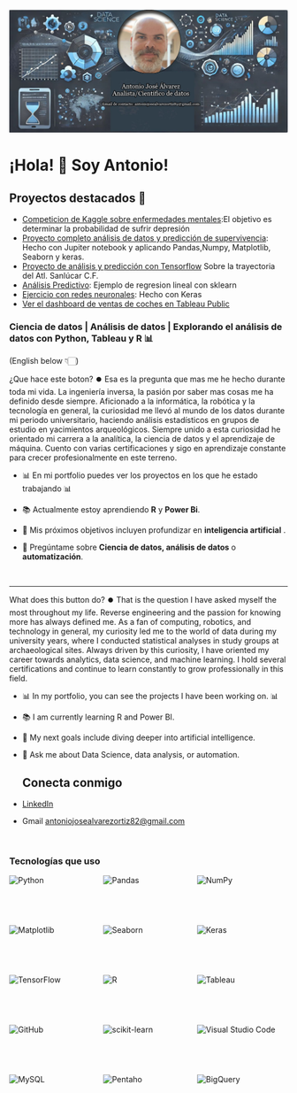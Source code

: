 ![Banner personal](https://github.com/antalvort/antalvort/blob/bdbdeb6e220b3a5ac5bd65f9a485eda01977a921/banner%20github.jpg)

# ¡Hola! 👋 Soy Antonio!

## Proyectos destacados 🚀
- [Competicion de Kaggle sobre enfermedades mentales](https://github.com/antalvort/Mi-portfolio/blob/b92acee21dd1d0bd92279ebf593e0efb9b21768a/Proyectos%20ciencia%20de%20datos/kaggle_depression.ipynb):El objetivo es determinar la probabilidad de sufrir depresión
- [Proyecto completo análisis de datos y predicción de supervivencia](https://github.com/antalvort/Mi-portfolio/blob/35e2a8d375f45add2f12771c378f881698743215/Proyectos%20ciencia%20de%20datos/titanic-competition%20(2).ipynb): Hecho con Jupiter notebook y aplicando Pandas,Numpy, Matplotlib, Seaborn y keras.
- [Proyecto de análisis y predicción con Tensorflow](https://github.com/antalvort/Mi-portfolio/blob/35e2a8d375f45add2f12771c378f881698743215/Proyectos%20Data%20Analyst/proyecto_sanlucar.ipynb) Sobre la trayectoria del Atl. Sanlúcar C.F.
- [Análisis Predictivo](https://github.com/antalvort/Mi-portfolio/blob/35e2a8d375f45add2f12771c378f881698743215/Proyectos%20Data%20Analyst/Sea%20Level/sea_level_predictor.ipynb): Ejemplo de regresion lineal con sklearn
- [Ejercicio con redes neuronales](https://github.com/antalvort/Mi-portfolio/blob/main/Proyectos%20ciencia%20de%20datos/Ejercicio_mnist.ipynb): Hecho con Keras
- [Ver el dashboard de ventas de coches en Tableau Public](https://public.tableau.com/views/Ventasdecoches/Dashboard1)

### Ciencia de datos | Análisis de datos | Explorando el análisis de datos con Python, Tableau y R 📊

(English below 👇🏻)

¿Que hace este boton? ⏺️
Esa es la pregunta que mas me he hecho durante toda mi vida. La ingeniería inversa, la pasión por saber mas cosas me ha definido desde siempre. Aficionado a la informática, la robótica y la tecnología en general, la curiosidad me llevó al mundo de los datos durante mi periodo universitario, haciendo análisis estadísticos en grupos de estudio en yacimientos arqueológicos.
Siempre unido a esta curiosidad he orientado mi carrera a la analítica, la ciencia de datos y el aprendizaje de máquina.
Cuento con varias certificaciones y sigo en aprendizaje constante para crecer profesionalmente en este terreno.

- 📊 En mi portfolio puedes ver los proyectos en los que he estado trabajando 📊
- 📚 Actualmente estoy aprendiendo **R** y **Power Bi**.
- 🎯 Mis próximos objetivos incluyen profundizar en **inteligencia artificial** .
- 💬 Pregúntame sobre **Ciencia de datos, análisis de datos** o **automatización**.

  <br>

---------------------------------------------------------------------------------------------

What does this button do? ⏺️
That is the question I have asked myself the most throughout my life. Reverse engineering and the passion for knowing more has always defined me. As a fan of computing, robotics, and technology in general, my curiosity led me to the world of data during my university years, where I conducted statistical analyses in study groups at archaeological sites.
Always driven by this curiosity, I have oriented my career towards analytics, data science, and machine learning.
I hold several certifications and continue to learn constantly to grow professionally in this field.

- 📊 In my portfolio, you can see the projects I have been working on. 📊
- 📚 I am currently learning R and Power BI.
- 🎯 My next goals include diving deeper into artificial intelligence.
- 💬 Ask me about Data Science, data analysis, or automation.
  <br>

  ## Conecta conmigo
- [LinkedIn](https://www.linkedin.com/in/antonio-jos%C3%A9-%C3%A1lvarez-ortiz-291936294/)
- Gmail antoniojosealvarezortiz82@gmail.com

<br>

### Tecnologías que uso

<div style="display: flex; flex-wrap: wrap; gap: 10px;">

  <img src="https://img.shields.io/badge/-Python-3776AB?style=flat-square&logo=python&logoColor=white" alt="Python" width="160" height="80">
  <img src="https://img.shields.io/badge/-Pandas-150458?style=flat-square&logo=pandas&logoColor=white" alt="Pandas" width="160" height="80">
  <img src="https://img.shields.io/badge/-NumPy-013243?style=flat-square&logo=numpy&logoColor=white" alt="NumPy" width="160" height="80">
  <img src="https://img.shields.io/badge/-Matplotlib-239120?style=flat-square&logo=matplotlib&logoColor=white" alt="Matplotlib" width="160" height="80">
  <img src="https://img.shields.io/badge/-Seaborn-3776AB?style=flat-square&logo=python&logoColor=white" alt="Seaborn" width="160" height="80">
  <img src="https://img.shields.io/badge/-Keras-D00000?style=flat-square&logo=keras&logoColor=white" alt="Keras" width="160" height="80">
  <img src="https://img.shields.io/badge/-TensorFlow-FF6F00?style=flat-square&logo=tensorflow&logoColor=white" alt="TensorFlow" width="160" height="80">
  <img src="https://img.shields.io/badge/-R-276DC3?style=flat-square&logo=r&logoColor=white" alt="R" width="160" height="80">
  <img src="https://img.shields.io/badge/-Tableau-E97627?style=flat-square&logo=tableau&logoColor=white" alt="Tableau" width="160" height="80">
  <img src="https://img.shields.io/badge/-GitHub-181717?style=flat-square&logo=github" alt="GitHub" width="160" height="80">
  <img src="https://img.shields.io/badge/scikit--learn-0.24.2-green" alt="scikit-learn" width="160" height="80">
  <img src="https://img.shields.io/badge/Visual%20Studio%20Code-007ACC?style=flat-square&logo=visual-studio-code&logoColor=white" alt="Visual Studio Code" width="160" height="80">
  <img src="https://img.shields.io/badge/MySQL-8.0.26-blue" alt="MySQL" width="160" height="80">
  <img src="https://img.shields.io/badge/Pentaho-FF6600?style=flat-square&logo=pentaho&logoColor=white" alt="Pentaho" width="160" height="80">
  <img src="https://img.shields.io/badge/BigQuery-4285F4?style=flat-square&logo=google-big-query&logoColor=white" alt="BigQuery" width="160" height="80">

</div>




